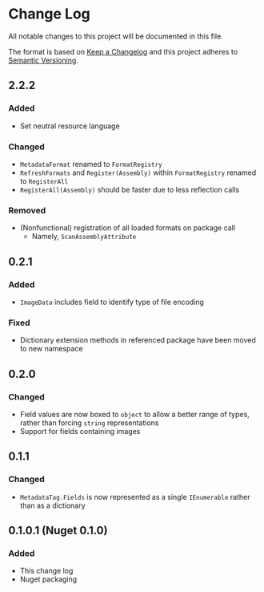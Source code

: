 ﻿# Change Log
All notable changes to this project will be documented in this file.

The format is based on [Keep a Changelog](http://keepachangelog.com/)
and this project adheres to [Semantic Versioning](http://semver.org/).

## 2.2.2
### Added
- Set neutral resource language
### Changed
- `MetadataFormat` renamed to `FormatRegistry`
- `RefreshFormats` and `Register(Assembly)` within `FormatRegistry`
  renamed to `RegisterAll`
- `RegisterAll(Assembly)` should be faster due to less reflection calls
### Removed
- (Nonfunctional) registration of all loaded formats on package call
  - Namely, `ScanAssemblyAttribute`

## 0.2.1
### Added
- `ImageData` includes field to identify type of file encoding
### Fixed
- Dictionary extension methods in referenced package have been moved to
  new namespace

## 0.2.0
### Changed
- Field values are now boxed to `object` to allow a better range of
  types, rather than forcing `string` representations
- Support for fields containing images

## 0.1.1
### Changed
- `MetadataTag.Fields` is now represented as a single `IEnumerable`
  rather than as a dictionary

## 0.1.0.1 (Nuget 0.1.0)
### Added
- This change log
- Nuget packaging